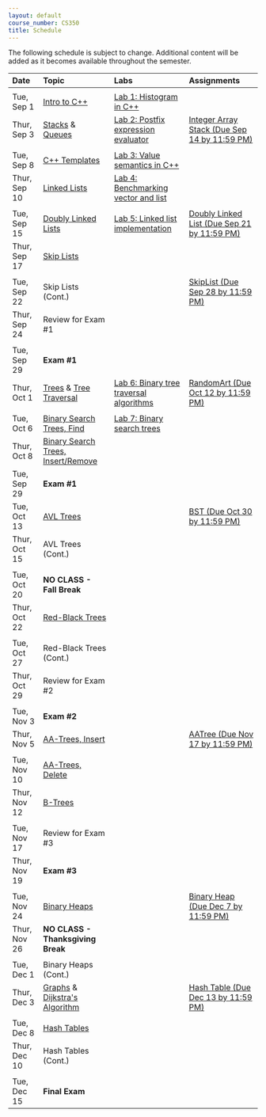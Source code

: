 ```yaml
---
layout: default
course_number: CS350
title: Schedule
---
```


The following schedule is subject to change.
Additional content will be added as it becomes available throughout the semester.


**Date**       | **Topic**                                                                                     |  **Labs**                                                   |  **Assignments**                                                       
:--------------|:----------------------------------------------------------------------------------------------|:------------------------------------------------------------|:-----------------------------------------------------------------------
                                                                                                               |                                                             |                                                                        
Tue, Sep 1     |  [Intro to C++](lectures/intro_to_C++.html)                                                   |  [Lab 1: Histogram in C++](labs/lab01.html)                 |                                                                          <!-- Lab01: Histogram in C++ -->
Thur, Sep 3    |  [Stacks](lectures/Stacks_lecture.pdf) & [Queues](lectures/Queues_lecture.pdf)                |  [Lab 2: Postfix expression evaluator](labs/lab02.html)     |  [Integer Array Stack (Due Sep 14 by 11:59 PM)](assign/assign01.html)    <!-- Stacks & Queues Activity, Lab02: Postfix expression evaluator, Assign01: Integer Array Stack (Due Sep 14 by 11:59 PM) -->
                                                                                                               |                                                             |                                                                        
Tue, Sep 8     |  [C++ Templates](lectures/C++_templates.html)                                                 |  [Lab 3: Value semantics in C++](labs/lab03.html)           |                                                                          <!-- Lab03: Value semantics in C++ -->
Thur, Sep 10   |  [Linked Lists](lectures/LinkedList_lecture.pdf)                                              |  [Lab 4: Benchmarking vector and list](labs/lab04.html)     |                                                                          <!-- Lab04: Benchmarking vector and list -->
                                                                                                               |                                                             |                                                                        
Tue, Sep 15    |  [Doubly Linked Lists](lectures/DoublyLinkedList_lecture.pdf)                                 |  [Lab 5: Linked list implementation](labs/lab05.html)       |  [Doubly Linked List (Due Sep 21 by 11:59 PM)](assign/assign02.html)     <!-- Lab05: Linked list implementation, Assign02: Doubly Linked List (Due Sep 21 by 11:59 PM) -->
Thur, Sep 17   |  [Skip Lists](lectures/Skip_Lists.pdf)                                                        |                                                             |                                                                          <!-- SkipList Find Activity -->
                                                                                                               |                                                             |                                                                        
Tue, Sep 22    |  Skip Lists (Cont.)                                                                           |                                                             |  [SkipList (Due Sep 28 by 11:59 PM)](assign/assign03.html)               <!-- SkipList Insert Activity, Assign03: Skip List (Due Sep 28 by 11:59 PM) -->
Thur, Sep 24   |  Review for Exam #1                                                                           |                                                             |                                                                         
                                                                                                               |                                                             |                                                                        
Tue, Sep 29    |  **Exam #1**                                                                                  |                                                             |                                                                        
Thur, Oct 1    |  [Trees](lectures/Trees_lecture.pdf) & [Tree Traversal](lectures/Tree_Traversal_lecture.pdf)  |  [Lab 6: Binary tree traversal algorithms](labs/lab06.html) |  [RandomArt (Due Oct 12 by 11:59 PM)](assign/assign04.html)              <!--Lab06: Binary tree traversal algorithms, Assign04: Random Art (Due Oct 12 by 11:59 PM) -->
                                                                                                               |                                                             |                                                                        
Tue, Oct 6     |  [Binary Search Trees, Find](lectures/Binary_Search_Trees.pdf)                                |  [Lab 7: Binary search trees](labs/lab07.html)              |                                                                          <!-- Lab07: Binary search trees -->
Thur, Oct 8    |  [Binary Search Trees, Insert/Remove](lectures/Binary_Search_Trees.pdf)                       |                                                             |                                                                        
Tue, Sep 29    |  **Exam #1**                                                                                  |                                                             |                                                                        
Tue, Oct 13    |  [AVL Trees](lectures/AVL_Trees.pdf)                                                          |                                                             |  [BST (Due Oct 30 by 11:59 PM)](assign/assign05.html)                    <!-- AVL Insert Activity, Assign05: BST (Due Oct 30 by 11:59 PM) -->
Thur, Oct 15   |  AVL Trees (Cont.)                                                                            |                                                             |                                                                          <!-- AVL Remove Activity -->
                                                                                                               |                                                             |                                                                        
Tue, Oct 20    |  **NO CLASS - Fall Break**                                                                    |                                                             |                                                                        
Thur, Oct 22   |  [Red-Black Trees](lectures/Red-Black_Trees.pdf)                                              |                                                             |                                                                          <!-- RB Insert Activity #1 -->
                                                                                                               |                                                             |                                                                        
Tue, Oct 27    |  Red-Black Trees (Cont.)                                                                      |                                                             |                                                                          <!-- RB Insert Activity #2 -->
Thur, Oct 29   |  Review for Exam #2                                                                           |                                                             |                                                                        
                                                                                                               |                                                             |                                                                        
Tue, Nov 3     |  **Exam #2**                                                                                  |                                                             |                                                                        
Thur, Nov 5   |  [AA-Trees, Insert](lectures/AA-tree_lecture.pdf)                                              |                                                             |  [AATree (Due Nov 17 by 11:59 PM)](assign/assign06.html)                 <!-- AA Insert Activity, Assign06: AA Tree (Due Nov 17 by 11:59 PM) -->
                                                                                                               |                                                             |                                                                        
Tue, Nov 10    |  [AA-Trees, Delete](lectures/AA-tree_lecture.pdf)                                             |                                                             |                                                                          <!-- AA Delete Activity -->
Thur, Nov 12   |  [B-Trees](lectures/B-Trees.pdf)                                                              |                                                             |                                                                          <!-- B-Trees Activity -->
                                                                                                               |                                                             |                                                                        
Tue, Nov 17    |  Review for Exam #3                                                                           |                                                             |                                                                        
Thur, Nov 19   |  **Exam #3**                                                                                  |                                                             |                                                                        
                                                                                                               |                                                             |                                                                        
Tue, Nov 24    |  [Binary Heaps](lectures/Heaps.pdf)                                                           |                                                             |  [Binary Heap (Due Dec 7 by 11:59 PM)](assign/assign07.html)             <!-- Binary Heap Activity, Assign07: Binary Heap (Due Dec 7)-->
Thur, Nov 26   |  **NO CLASS - Thanksgiving Break**                                                            |                                                             |                                                                        
                                                                                                               |                                                             |                                                                        
Tue, Dec 1     |  Binary Heaps (Cont.)                                                                         |                                                             |                                                                        
Thur, Dec 3    |  [Graphs](lectures/Graphs.pdf) & [Dijkstra's Algorithm](lectures/Dijkstras_Algorithm.pdf)     |                                                             |  [Hash Table (Due Dec 13 by 11:59 PM)](assign/assign08.html)           
                                                                                                               |                                                             |                                                                        
Tue, Dec 8     |  [Hash Tables](lectures/Hash_Tables.pdf)                                                      |                                                             |                                                                          <!-- Hash Tables Activity, Assign08: Hash Table (Due Dec 13)-->
Thur, Dec 10   |  Hash Tables (Cont.)                                                                          |                                                             |                                                                        
                                                                                                               |                                                             |                                                                        
Tue, Dec 15    |  **Final Exam**                                                                               |                                                             |                                                                        


<!-- vim:set wrap: ­-->
<!-- vim:set linebreak: -->
<!-- vim:set nolist: -->

